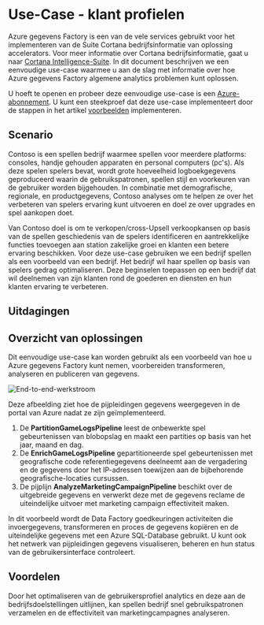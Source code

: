 <properties 
    pageTitle="Use-Case - klant profielen" 
    description="Leer hoe Azure gegevens Factory wordt gebruikt voor het maken van een werkstroom gegevensgestuurde (verkooppijplijn) om te spellen klanten profiel." 
    services="data-factory" 
    documentationCenter="" 
    authors="sharonlo101" 
    manager="jhubbard" 
    editor="monicar"/>

<tags 
    ms.service="data-factory" 
    ms.workload="data-services" 
    ms.tgt_pltfrm="na" 
    ms.devlang="na" 
    ms.topic="article" 
    ms.date="09/06/2016" 
    ms.author="shlo"/>

# <a name="use-case---customer-profiling"></a>Use-Case - klant profielen

Azure gegevens Factory is een van de vele services gebruikt voor het implementeren van de Suite Cortana bedrijfsinformatie van oplossing accelerators.  Voor meer informatie over Cortana bedrijfsinformatie, gaat u naar [Cortana Intelligence-Suite](http://www.microsoft.com/cortanaanalytics). In dit document beschrijven we een eenvoudige use-case waarmee u aan de slag met informatie over hoe Azure gegevens Factory algemene analytics problemen kunt oplossen.

U hoeft te openen en probeer deze eenvoudige use-case is een [Azure-abonnement](https://azure.microsoft.com/pricing/free-trial/).  U kunt een steekproef dat deze use-case implementeert door de stappen in het artikel [voorbeelden](data-factory-samples.md) implementeren.

## <a name="scenario"></a>Scenario

Contoso is een spellen bedrijf waarmee spellen voor meerdere platforms: consoles, handje gehouden apparaten en personal computers (pc's). Als deze spelen spelers bevat, wordt grote hoeveelheid logboekgegevens geproduceerd waarin de gebruikspatronen, spellen stijl en voorkeuren van de gebruiker worden bijgehouden.  In combinatie met demografische, regionale, en productgegevens, Contoso analyses om te helpen ze over het verbeteren van spelers ervaring kunt uitvoeren en doel ze over upgrades en spel aankopen doet. 

Van Contoso doel is om te verkopen/cross-Upsell verkoopkansen op basis van de spellen geschiedenis van de spelers identificeren en aantrekkelijke functies toevoegen aan station zakelijke groei en klanten een betere ervaring beschikken. Voor deze use-case gebruiken we een bedrijf spellen als een voorbeeld van een bedrijf. Het bedrijf wil haar spellen op basis van spelers gedrag optimaliseren. Deze beginselen toepassen op een bedrijf dat wil deelnemen van zijn klanten rond de goederen en diensten en hun klanten ervaring te verbeteren.

## <a name="challenges"></a>Uitdagingen


## <a name="solution-overview"></a>Overzicht van oplossingen

Dit eenvoudige use-case kan worden gebruikt als een voorbeeld van hoe u Azure gegevens Factory kunt nemen, voorbereiden transformeren, analyseren en publiceren van gegevens.

![End-to-end-werkstroom](./media/data-factory-customer-profiling-usecase/EndToEndWorkflow.png)

Deze afbeelding ziet hoe de pijpleidingen gegevens weergegeven in de portal van Azure nadat ze zijn geïmplementeerd.

1.  De **PartitionGameLogsPipeline** leest de onbewerkte spel gebeurtenissen van blobopslag en maakt een partities op basis van het jaar, maand en dag.
2.  De **EnrichGameLogsPipeline** gepartitioneerde spel gebeurtenissen met geografische code referentiegegevens deelneemt aan de vergadering en de gegevens door het IP-adressen toewijzen aan de bijbehorende geografische-locaties cursussen.
3.  De pijplijn **AnalyzeMarketingCampaignPipeline** beschikt over de uitgebreide gegevens en verwerkt deze met de gegevens reclame de uiteindelijke uitvoer met marketing campaign effectiviteit maken.

In dit voorbeeld wordt de Data Factory goedkeuringen activiteiten die invoergegevens, transformeren en proces de gegevens kopiëren en de uiteindelijke gegevens met een Azure SQL-Database gebruikt.  U kunt ook het netwerk van pijpleidingen gegevens visualiseren, beheren en hun status van de gebruikersinterface controleert.

## <a name="benefits"></a>Voordelen

Door het optimaliseren van de gebruikersprofiel analytics en deze aan de bedrijfsdoelstellingen uitlijnen, kan spellen bedrijf snel gebruikspatronen verzamelen en de effectiviteit van marketingcampagnes analyseren.




